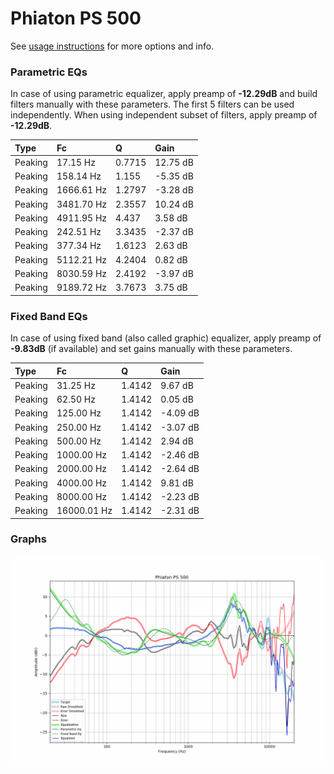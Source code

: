 # Phiaton PS 500
See [usage instructions](https://github.com/jaakkopasanen/AutoEq#usage) for more options and info.

### Parametric EQs
In case of using parametric equalizer, apply preamp of **-12.29dB** and build filters manually
with these parameters. The first 5 filters can be used independently.
When using independent subset of filters, apply preamp of **-12.29dB**.

| Type    | Fc         |      Q | Gain     |
|:--------|:-----------|:-------|:---------|
| Peaking | 17.15 Hz   | 0.7715 | 12.75 dB |
| Peaking | 158.14 Hz  | 1.155  | -5.35 dB |
| Peaking | 1666.61 Hz | 1.2797 | -3.28 dB |
| Peaking | 3481.70 Hz | 2.3557 | 10.24 dB |
| Peaking | 4911.95 Hz | 4.437  | 3.58 dB  |
| Peaking | 242.51 Hz  | 3.3435 | -2.37 dB |
| Peaking | 377.34 Hz  | 1.6123 | 2.63 dB  |
| Peaking | 5112.21 Hz | 4.2404 | 0.82 dB  |
| Peaking | 8030.59 Hz | 2.4192 | -3.97 dB |
| Peaking | 9189.72 Hz | 3.7673 | 3.75 dB  |

### Fixed Band EQs
In case of using fixed band (also called graphic) equalizer, apply preamp of **-9.83dB**
(if available) and set gains manually with these parameters.

| Type    | Fc          |      Q | Gain     |
|:--------|:------------|:-------|:---------|
| Peaking | 31.25 Hz    | 1.4142 | 9.67 dB  |
| Peaking | 62.50 Hz    | 1.4142 | 0.05 dB  |
| Peaking | 125.00 Hz   | 1.4142 | -4.09 dB |
| Peaking | 250.00 Hz   | 1.4142 | -3.07 dB |
| Peaking | 500.00 Hz   | 1.4142 | 2.94 dB  |
| Peaking | 1000.00 Hz  | 1.4142 | -2.46 dB |
| Peaking | 2000.00 Hz  | 1.4142 | -2.64 dB |
| Peaking | 4000.00 Hz  | 1.4142 | 9.81 dB  |
| Peaking | 8000.00 Hz  | 1.4142 | -2.23 dB |
| Peaking | 16000.01 Hz | 1.4142 | -2.31 dB |

### Graphs
![](./Phiaton%20PS%20500.png)